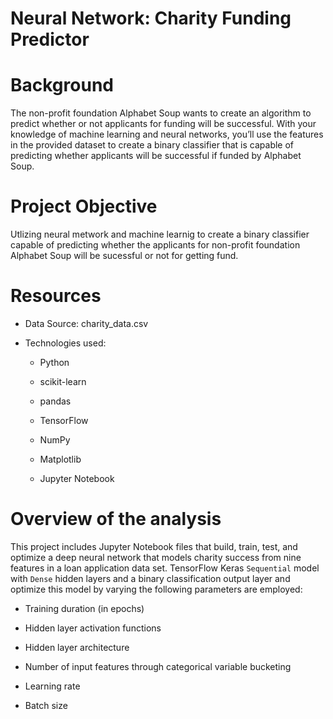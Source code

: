 # Neural Network: Charity Funding Predictor

# Background

The non-profit foundation Alphabet Soup wants to create an algorithm to predict whether or not applicants for funding will be successful. With your knowledge of machine learning and neural networks, you’ll use the features in the provided dataset to create a binary classifier that is capable of predicting whether applicants will be successful if funded by Alphabet Soup.

# Project Objective
Utlizing neural metwork and machine learnig to create a binary classifier capable of predicting whether the applicants for non-profit foundation Alphabet Soup will be sucessful or not for getting fund. 

# Resources

+  Data Source: charity_data.csv

+  Technologies used:

    -   Python 
    
    -   scikit-learn 
    
    -   pandas 
    
    -   TensorFlow 
    
    -   NumPy 
    
    -   Matplotlib 
    
    -   Jupyter Notebook 
    
# Overview of the analysis
This project includes Jupyter Notebook files that build, train, test, and optimize a deep neural network that models charity success from nine features in a loan application data set. TensorFlow Keras `Sequential` model with `Dense` hidden layers and a binary classification output layer and optimize this model by varying the following parameters are employed:

   + Training duration (in epochs)
    
   + Hidden layer activation functions
    
   + Hidden layer architecture
    
   + Number of input features through categorical variable bucketing
    
   + Learning rate
    
   + Batch size
